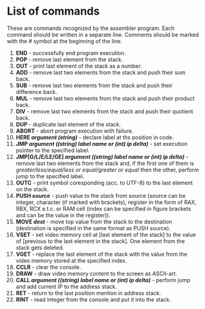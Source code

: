 # List of commands

These are commands recognized by the assembler program. Each command should be written in a separate line. Comments should be marked with the *#* symbol at the beginning of the line.

1. **END** - successfully end program execution.
2. **POP** - remove last element from the stack.
3. **OUT** - print last element of the stack as a number.
4. **ADD** - remove last two elements from the stack and push their sum back.
5. **SUB** - remove last two elements from the stack and push their difference back.
6. **MUL** - remove last two elements from the stack and push their product back.
7. **DIV** - remove last two elements from the stack and push their quotient back.
8. **DUP** - duplicate last element of the stack.
9.  **ABORT** - abort program execution with failure.
10. **HERE *argument (string)*** - declare label at ths position in code.
11. **JMP *argument ((string) label name or (int) ip delta)*** - set execution pointer to the specified label.
12. **JMP\[G/L/E/LE/GE\] *argument ((string) label name or (int) ip delta)*** - remove last two elements from the stack and, if the first one of them is *greater/less/equal/less or equal/greater or equal* then the other, perform jump to the specified label.
13. **OUTC** - print symbol coresponding (acc. to UTF-8) to the last element on the stack.
14. **PUSH *source*** - push value to the stack from source (source can be integer, character (if marked with brackets), register in the form of RAX, RBX, RCX e.t.c. or RAM cell (index can be specified in figure brackets and can be the value in the register)).
15. **MOVE *dest*** - move top value from the stack to the destination (destination is specified in the same format as PUSH source).
16. **VSET** - set video memory cell at [last element of the stack] to the value of [previous to the last element in the stack]. One element from the stack gets deleted.
17. **VGET** - replace the last element of the stack with the value from the video memory stored at the specified index.
18. **CCLR** - clear the console.
19. **DRAW** - draw video memory content to the screen as ASCII-art.
20. **CALL *argument ((string) label name or (int) ip delta)*** - perform jump and add current IP to the address stack.
21. **RET** - return to the last position mention in address stack.
22. **RINT** - read integer from the console and put it into the stack.